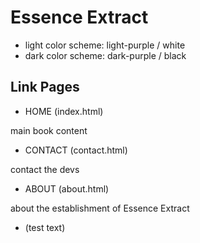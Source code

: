 # Essence Extract

- light color scheme: light-purple / white
- dark color scheme: dark-purple / black

## Link Pages

- HOME (index.html)

main book content

- CONTACT (contact.html)

contact the devs

- ABOUT (about.html)

about the establishment of Essence Extract

- (test text)